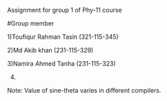 Assignment for group 1 of Phy-11 course

#Group member

1)Toufiqur Rahman Tasin (321-115-345)

2)Md Akib khan (231-115-329)

3)Namira Ahmed Tanha (231-115-323)

4)

Note: Value of sine-theta varies in different compilers.
